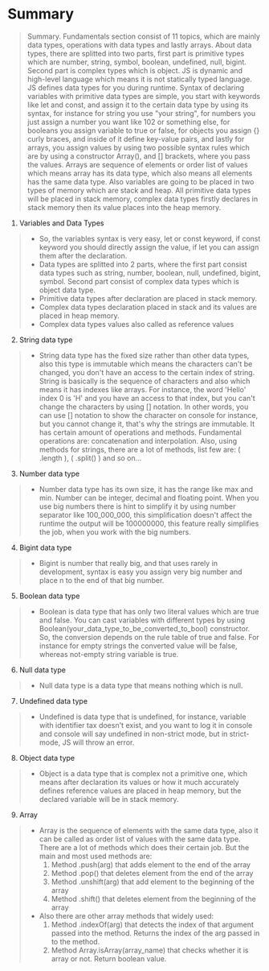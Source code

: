 # Summary

> Summary. Fundamentals section consist of 11 topics, which are mainly data types, operations with data types and lastly arrays. About data types, there are splitted into two parts, first part is primitive types which are number, string, symbol, boolean, undefined, null, bigint. Second part is complex types which is object. JS is dynamic and high-level language which means it is not statically typed language. JS defines data types for you during runtime. Syntax of declaring variables with primitive data types are simple, you start with keywords like let and const, and assign it to the certain data type by using its syntax, for instance for string you use "your string", for numbers you just assign a number you want like 102 or something else, for booleans you assign variable to true or false, for objects you assign {} curly braces, and inside of it define key-value pairs, and lastly for arrays, you assign values by using two possible syntax rules which are by using a constructor Array(), and [] brackets, where you pass the values. Arrays are sequence of elements or order list of values which means array has its data type, which also means all elements has the same data type. Also variables are going to be placed in two types of memory which are stack and heap. All primitive data types will be placed in stack memory, complex data types firstly declares in stack memory then its value places into the heap memory.


1. Variables and Data Types

> - So, the variables syntax is very easy, let or const keyword, if const keyword you should directly assign the value, if let you can assign them after the declaration.
> - Data types are splitted into 2 parts, where the first part consist data types such as string, number, boolean, null, undefined, bigint, symbol. Second part consist of complex data types which is object data type.
> - Primitive data types after declaration are placed in stack memory.
> - Complex data types declaration placed in stack and its values are placed in heap memory.
> - Complex data types values also called as reference values

2. String data type

> - String data type has the fixed size rather than other data types, also this type is immutable which means the characters can't be changed, you don't have an access to the certain index of string. String is basically is the sequence of characters and also which means it has indexes like arrays. For instance, the word 'Hello' index 0 is 'H' and you have an access to that index, but you can't change the characters by using [] notation. In other words, you can use [] notation to show the character on console for instance, but you cannot change it, that's why the strings are immutable. It has certain amount of operations and methods. Fundamental operations are: concatenation and interpolation. Also, using methods for strings, there are a lot of methods, list few are: ( .length ), ( .split() ) and so on...

3. Number data type

> - Number data type has its own size, it has the range like max and min. Number can be integer, decimal and floating point. When you use big numbers there is hint to simplify it by using number separator like 100_000_000, this simplification doesn't affect the runtime the output will be 100000000, this feature really simplifies the job, when you work with the big numbers.

4. Bigint data type

> - Bigint is number that really big, and that uses rarely in development, syntax is easy you assign very big number and place n to the end of that big number.

5. Boolean data type

> - Boolean is data type that has only two literal values which are true and false. You can cast variables with different types by using Boolean(your_data_type_to_be_converted_to_bool) constructor. So, the conversion depends on the rule table of true and false. For instance for empty strings the converted value will be false, whereas not-empty string variable is true.

6. Null data type

> - Null data type is a data type that means nothing which is null.

7. Undefined data type

> - Undefined is data type that is undefined, for instance, variable with identifier tax doesn't exist, and you want to log it in console and console will say undefined in non-strict mode, but in strict-mode, JS will throw an error.

8. Object data type

> - Object is a data type that is complex not a primitive one, which means after declaration its values or how it much accurately defines reference values are placed in heap memory, but the declared variable will be in stack memory.

9. Array

> - Array is the sequence of elements with the same data type, also it can be called as order list of values with the same data type. There are a lot of methods which does their certain job. But the main and most used methods are:
>   1. Method .push(arg) that adds element to the end of the array
>   2. Method .pop() that deletes element from the end of the array
>   3. Method .unshift(arg) that add element to the beginning of the array
>   4. Method .shift() that deletes element from the beginning of the array
> - Also there are other array methods that widely used:
>   1. Method .indexOf(arg) that detects the index of that argument passed into the method. Returns the index of the arg passed in to the method.
>   2. Method Array.isArray(array_name) that checks whether it is array or not. Return boolean value.


